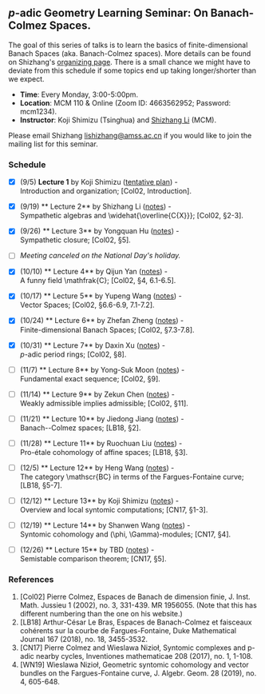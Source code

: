 ## _p_-adic Geometry Learning Seminar: On Banach-Colmez Spaces.

  The goal of this series of talks is to learn the basics of finite-dimensional Banach Spaces (aka. Banach-Colmez spaces). More details can be found on Shizhang's [organizing page](http://shizhang.li/seminars/BC%20spaces_22%20Fall.html). There is a small chance we might have to deviate from this schedule if some topics end up taking longer/shorter than we expect.
  - **Time**: Every Monday, 3:00-5:00pm.
  - **Location**: MCM 110 & Online (Zoom ID: 4663562952; Password: mcm1234).
  - **Instructor**: Koji Shimizu (Tsinghua) and [Shizhang Li](http://shizhang.li) (MCM).
  
Please email Shizhang <lishizhang@amss.ac.cn> if you would like to join the mailing list for this seminar.

### Schedule

- [x] (9/5) **Lecture 1** by Koji Shimizu ([tentative plan](././1.pdf)) - <br/>
  Introduction and organization; [Col02, Introduction]. 
- [x] (9/19) ** Lecture 2** by Shizhang Li ([notes](././2.pdf)) - <br/>
  Sympathetic algebras and \widehat{\overline{C\{X\}}}; [Col02, §2-3].
- [x] (9/26) ** Lecture 3** by Yongquan Hu ([notes](././3.pdf)) - <br/>
  Sympathetic closure; [Col02, §5].
- [ ] _Meeting canceled on the National Day's holiday._

- [x] (10/10) ** Lecture 4** by Qijun Yan ([notes](././4.pdf)) - <br/>
  A funny field \mathfrak{C}; [Col02, §4, 6.1-6.5].
- [x] (10/17) ** Lecture 5** by Yupeng Wang ([notes](././5.pdf)) - <br/>
  Vector Spaces; [Col02, §6.6-6.9, 7.1-7.2].
- [x] (10/24) ** Lecture 6** by Zhefan Zheng ([notes](././6.pdf)) - <br/>
  Finite-dimensional Banach Spaces; [Col02, §7.3-7.8].
- [x] (10/31) ** Lecture 7** by Daxin Xu ([notes](././7.pdf)) - <br/>
  _p_-adic period rings; [Col02, §8].
- [ ] (11/7) ** Lecture 8** by Yong-Suk Moon ([notes](././8.pdf)) - <br/>
  Fundamental exact sequence; [Col02, §9].
- [ ] (11/14) ** Lecture 9** by Zekun Chen ([notes](././9.pdf)) - <br/>
  Weakly admissible implies admissible; [Col02, §11].
- [ ] (11/21) ** Lecture 10** by Jiedong Jiang ([notes](././10.pdf)) - <br/>
  Banach--Colmez spaces; [LB18, §2].
- [ ] (11/28) ** Lecture 11** by Ruochuan Liu ([notes](././11.pdf)) - <br/>
  Pro-étale cohomology of affine spaces; [LB18, §3].
- [ ] (12/5) ** Lecture 12** by Heng Wang ([notes](././12.pdf)) - <br/>
  The category \mathscr{BC} in terms of the Fargues-Fontaine curve; [LB18, §5-7].
- [ ] (12/12) ** Lecture 13** by Koji Shimizu ([notes](././13.pdf)) - <br/>
  Overview and local syntomic computations; [CN17, §1-3].
- [ ] (12/19) ** Lecture 14** by Shanwen Wang ([notes](././14.pdf)) - <br/>
  Syntomic cohomology and (\phi, \Gamma)-modules; [CN17, §4].
- [ ] (12/26) ** Lecture 15** by TBD ([notes](././15.pdf)) - <br/>
  Semistable comparison theorem; [CN17, §5].

### References

1. [Col02] Pierre Colmez, Espaces de Banach de dimension finie, J. Inst. Math. Jussieu 1 (2002), no. 3, 331-439. MR 1956055. (Note that this has different numbering than the one on his website.)
2. [LB18] Arthur-César Le Bras, Espaces de Banach-Colmez et faisceaux cohérents sur la courbe de Fargues-Fontaine, Duke Mathematical Journal 167 (2018), no. 18, 3455-3532.
3. [CN17] Pierre Colmez and Wieslawa Nizioł, Syntomic complexes and p-adic nearby cycles, Inventiones mathematicae 208 (2017), no. 1, 1-108.
4. [WN19] Wieslawa Nizioł, Geometric syntomic cohomology and vector bundles on the Fargues-Fontaine curve, J. Algebr. Geom. 28 (2019), no. 4, 605-648.





